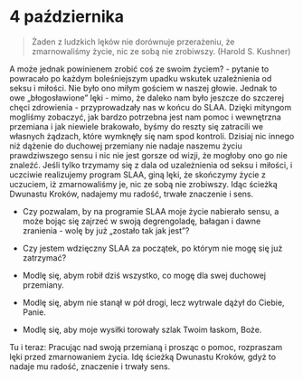 
# 4 października

> Żaden z ludzkich lęków nie dorównuje przerażeniu, że zmarnowaliśmy życie, nic ze sobą nie zrobiwszy. (Harold S. Kushner)

A może jednak powinienem zrobić coś ze swoim życiem? - pytanie to powracało po każdym boleśniejszym upadku wskutek uzależnienia od seksu i miłości. Nie było ono miłym gościem w naszej głowie. Jednak to owe „błogosławione” lęki - mimo, że daleko nam było jeszcze do szczerej chęci zdrowienia - przyprowadzały nas w końcu do SLAA. Dzięki mityngom mogliśmy zobaczyć, jak bardzo potrzebna jest nam pomoc i wewnętrzna przemiana i jak niewiele brakowało, byśmy do reszty się zatracili we własnych żądzach, które wymknęły się nam spod kontroli. Dzisiaj nic innego niż dążenie do duchowej przemiany nie nadaje naszemu życiu prawdziwszego sensu i nic nie jest gorsze od wizji, że mogłoby ono go nie znaleźć. Jeśli tylko trzymamy się z dala od uzależnienia od seksu i miłości, i uczciwie realizujemy program SLAA, giną lęki, że skończymy życie z uczuciem, iż zmarnowaliśmy je, nic ze sobą nie zrobiwszy. Idąc ścieżką Dwunastu Kroków, nadajemy mu radość, trwałe znaczenie i sens.

- Czy pozwalam, by na programie SLAA moje życie nabierało sensu, a może bojąc się zajrzeć w swoją degrengoladę, bałagan i dawne zranienia - wolę by już „zostało tak jak jest”?
- Czy jestem wdzięczny SLAA za początek, po którym nie mogę się już zatrzymać?

- Modlę się, abym robił dziś wszystko, co mogę dla swej duchowej przemiany.
- Modlę się, abym nie stanął w pół drogi, lecz wytrwale dążył do Ciebie, Panie.
- Modlę się, aby moje wysiłki torowały szlak Twoim łaskom, Boże.

Tu i teraz: Pracując nad swoją przemianą i prosząc o pomoc, rozpraszam lęki przed zmarnowaniem życia. Idę ścieżką Dwunastu Kroków, gdyż to nadaje mu radość, znaczenie i trwały sens.
